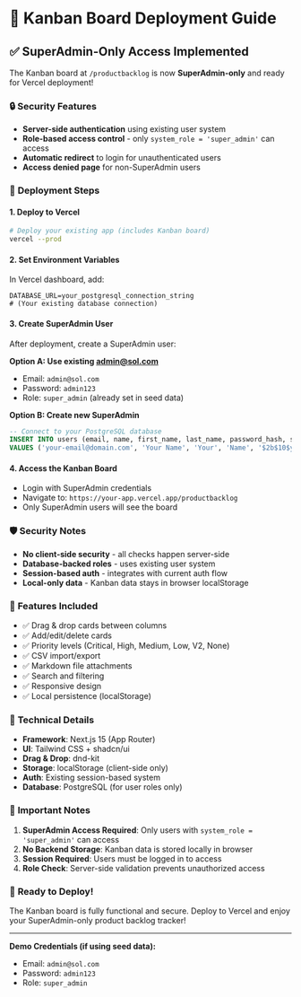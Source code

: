 # 🚀 Kanban Board Deployment Guide

## ✅ **SuperAdmin-Only Access Implemented**

The Kanban board at `/productbacklog` is now **SuperAdmin-only** and ready for Vercel deployment!

### 🔒 **Security Features**
- **Server-side authentication** using existing user system
- **Role-based access control** - only `system_role = 'super_admin'` can access
- **Automatic redirect** to login for unauthenticated users
- **Access denied page** for non-SuperAdmin users

### 🎯 **Deployment Steps**

#### **1. Deploy to Vercel**
```bash
# Deploy your existing app (includes Kanban board)
vercel --prod
```

#### **2. Set Environment Variables**
In Vercel dashboard, add:
```
DATABASE_URL=your_postgresql_connection_string
# (Your existing database connection)
```

#### **3. Create SuperAdmin User**
After deployment, create a SuperAdmin user:

**Option A: Use existing admin@sol.com**
- Email: `admin@sol.com`
- Password: `admin123`
- Role: `super_admin` (already set in seed data)

**Option B: Create new SuperAdmin**
```sql
-- Connect to your PostgreSQL database
INSERT INTO users (email, name, first_name, last_name, password_hash, system_role, is_active)
VALUES ('your-email@domain.com', 'Your Name', 'Your', 'Name', '$2b$10$your_bcrypt_hash', 'super_admin', true);
```

#### **4. Access the Kanban Board**
- Login with SuperAdmin credentials
- Navigate to: `https://your-app.vercel.app/productbacklog`
- Only SuperAdmin users will see the board

### 🛡️ **Security Notes**

- **No client-side security** - all checks happen server-side
- **Database-backed roles** - uses existing user system
- **Session-based auth** - integrates with current auth flow
- **Local-only data** - Kanban data stays in browser localStorage

### 🎨 **Features Included**

- ✅ Drag & drop cards between columns
- ✅ Add/edit/delete cards
- ✅ Priority levels (Critical, High, Medium, Low, V2, None)
- ✅ CSV import/export
- ✅ Markdown file attachments
- ✅ Search and filtering
- ✅ Responsive design
- ✅ Local persistence (localStorage)

### 🔧 **Technical Details**

- **Framework**: Next.js 15 (App Router)
- **UI**: Tailwind CSS + shadcn/ui
- **Drag & Drop**: dnd-kit
- **Storage**: localStorage (client-side only)
- **Auth**: Existing session-based system
- **Database**: PostgreSQL (for user roles only)

### 🚨 **Important Notes**

1. **SuperAdmin Access Required**: Only users with `system_role = 'super_admin'` can access
2. **No Backend Storage**: Kanban data is stored locally in browser
3. **Session Required**: Users must be logged in to access
4. **Role Check**: Server-side validation prevents unauthorized access

### 🎉 **Ready to Deploy!**

The Kanban board is fully functional and secure. Deploy to Vercel and enjoy your SuperAdmin-only product backlog tracker!

---

**Demo Credentials (if using seed data):**
- Email: `admin@sol.com`
- Password: `admin123`
- Role: `super_admin`
